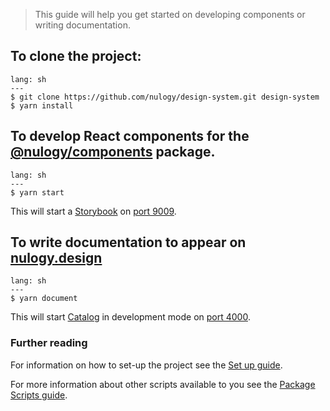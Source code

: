 > This guide will help you get started on developing components or writing documentation.

## To clone the project:

```code
lang: sh
---
$ git clone https://github.com/nulogy/design-system.git design-system
$ yarn install
```

## To develop React components for the [@nulogy/components](https://www.npmjs.com/package/@nulogy/components) package.

```code
lang: sh
---
$ yarn start
```

This will start a [Storybook](https://storybook.js.org) on [port 9009](http://localhost:9009).

## To write documentation to appear on [nulogy.design](http://nulgoy.design)

```code
lang: sh
---
$ yarn document
```

This will start [Catalog](https://www.catalog.style/) in development mode on [port 4000](http://localhost:4000).

### Further reading

For information on how to set-up the project see the [Set up guide](guides/setup).

For more information about other scripts available to you see the [Package Scripts guide](guides/scripts).
